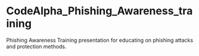 # CodeAlpha_Phishing_Awareness_training
Phishing Awareness Training presentation for educating on phishing attacks and protection methods.
